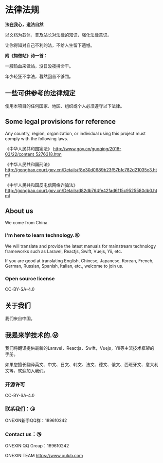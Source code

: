 # 法律法规

**法在我心，道法自然**

以文档为载体，普及站长对法律的知识，强化法律意识。

让你得知对自己不利的法，不给人生留下遗憾。

**附《悔做站》诗一首：**

一腔热血来做站，没日没夜拼命干。

年少轻狂不学法，暮然回首不够罚。

## 一些可供参考的法律规定

使用本项目的任何国家、地区、组织或个人必须遵守以下法律。

## Some legal provisions for reference

Any country, region, organization, or individual using this project must comply with the following laws.

《中华人民共和国宪法》 http://www.gov.cn/guoqing/2018-03/22/content_5276318.htm 

《中华人民共和国刑法》 http://gongbao.court.gov.cn/Details/f8e30d0689b23f57bfc782d21035c3.html 

《中华人民共和国反电信网络诈骗法》 http://gongbao.court.gov.cn/Details/d82db764fe42fad6115c9525580db0.html

## About us
We come from China.

### I'm here to learn technology.😜
We will translate and provide the latest manuals for mainstream technology frameworks such as Laravel, Reactjs, Swift, Vuejs, Yii, etc.

If you are good at translating English, Chinese, Japanese, Korean, French, German, Russian, Spanish, Italian, etc., welcome to join us.

### Open source license
CC-BY-SA-4.0

## 关于我们
我们来自中国。

## 我是来学技术的.😜
我们将翻译提供最新的Laravel，Reactjs，Swift，Vuejs，Yii等主流技术框架的手册。

如果您擅长翻译英文、中文、日文、韩文、法文、德文、俄文、西班牙文、意大利文等，欢迎加入我们。

### 开源许可
CC-BY-SA-4.0

### 联系我们：😘
ONEXIN新手QQ群：189610242

### Contact us：😘
ONEXIN QQ Group：189610242

ONEXIN TEAM
https://www.oulub.com
